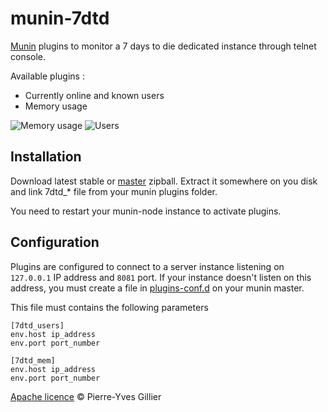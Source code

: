 munin-7dtd
==========

[Munin](http://munin-monitoring.org) plugins to monitor a 7 days to die dedicated instance through telnet console.

Available plugins :

* Currently online and known users
* Memory usage

![Memory usage](https://cloud.githubusercontent.com/assets/990787/5695656/1dccf362-99ae-11e4-899f-cbb2cf0cbc7c.png)
![Users](https://cloud.githubusercontent.com/assets/990787/5695657/1fb6ca86-99ae-11e4-89db-6eeeffb1ff69.png)

Installation
------------

Download latest stable or [master](//github.com/pygillier/munin-7dtd/archive/master.zip) zipball. Extract it somewhere on you disk and link 7dtd_* file from your munin plugins folder.

You need to restart your munin-node instance to activate plugins.

Configuration
-------------

Plugins are configured to connect to a server instance listening on `127.0.0.1` IP address and `8081` port. If your instance doesn't listen on this address, you must create a file in [plugins-conf.d](http://munin-monitoring.org/wiki/plugin-conf.d) on your munin master. 

This file must contains the following parameters

```
[7dtd_users]
env.host ip_address
env.port port_number

[7dtd_mem]
env.host ip_address
env.port port_number
```

[Apache licence](//github.com/pygillier.munin-7dtd/master/LICENSE) &copy; Pierre-Yves Gillier
